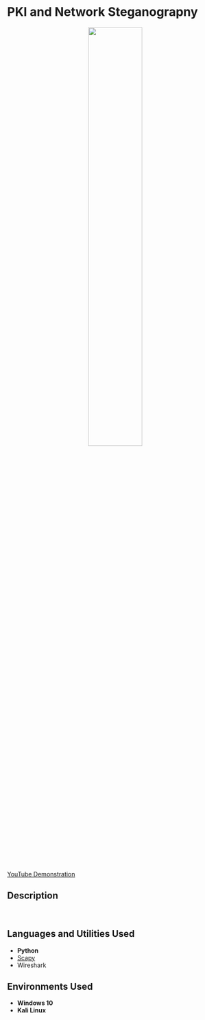 <h1>PKI and Network Steganograpny</h1>
<p align="center">
<img src="https://i.imgur.com/TBAjI2l.png" height="50%" width="50%"/>
<br />
</p>

 [YouTube Demonstration](https://youtu.be/wIjI5Vcx7C4)


<h2>Description</h2>

<p align="center">
<br />
</p>

<h2>Languages and Utilities Used</h2>

- <b>Python</b>
- [Scapy](https://scapy.net/)
- Wireshark


<h2>Environments Used </h2>

- <b>Windows 10</b> 
- <b>Kali Linux</b> 
<!--
<h2>Program walk-through:</h2>

<p align="center">
Launch the utility: <br/>
<img src="https://i.imgur.com/62TgaWL.png" height="80%" width="80%" alt="Disk Sanitization Steps"/>
<br />
<br />
Select the disk:  <br/>
<img src="https://i.imgur.com/tcTyMUE.png" height="80%" width="80%" alt="Disk Sanitization Steps"/>
<br />
<br />
Enter the number of passes: <br/>
<img src="https://i.imgur.com/nCIbXbg.png" height="80%" width="80%" alt="Disk Sanitization Steps"/>
<br />
<br />
Confirm your selection:  <br/>
<img src="https://i.imgur.com/cdFHBiU.png" height="80%" width="80%" alt="Disk Sanitization Steps"/>
<br />
<br />
Wait for process to complete (may take some time):  <br/>
<img src="https://i.imgur.com/JL945Ga.png" height="80%" width="80%" alt="Disk Sanitization Steps"/>
<br />
<br />
Sanitization complete:  <br/>
<img src="https://i.imgur.com/K71yaM2.png" height="80%" width="80%" alt="Disk Sanitization Steps"/>
<br />
<br />
Observe the wiped disk:  <br/>
<img src="https://i.imgur.com/AeZkvFQ.png" height="80%" width="80%" alt="Disk Sanitization Steps"/>
</p>


 ```diff
- text in red
+ text in green
! text in orange
# text in gray
@@ text in purple (and bold)@@
```
--!>
